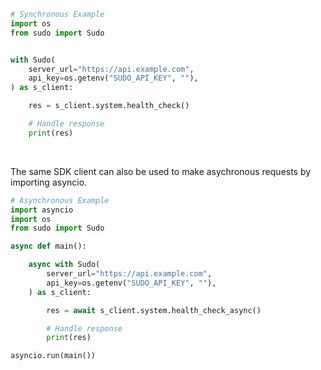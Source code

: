 <!-- Start SDK Example Usage [usage] -->
```python
# Synchronous Example
import os
from sudo import Sudo


with Sudo(
    server_url="https://api.example.com",
    api_key=os.getenv("SUDO_API_KEY", ""),
) as s_client:

    res = s_client.system.health_check()

    # Handle response
    print(res)
```

</br>

The same SDK client can also be used to make asychronous requests by importing asyncio.
```python
# Asynchronous Example
import asyncio
import os
from sudo import Sudo

async def main():

    async with Sudo(
        server_url="https://api.example.com",
        api_key=os.getenv("SUDO_API_KEY", ""),
    ) as s_client:

        res = await s_client.system.health_check_async()

        # Handle response
        print(res)

asyncio.run(main())
```
<!-- End SDK Example Usage [usage] -->